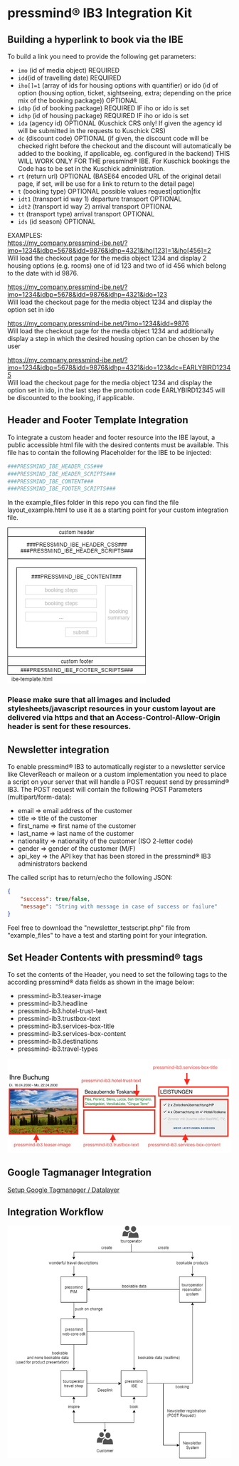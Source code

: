 # pressmind® IB3 Integration Kit
## Building a hyperlink to book via the IBE

To build a link you need to provide the following get parameters:

* ``imo`` (id of media object) REQUIRED
* ``idd``(id of travelling date) REQUIRED
* ``iho[]=1`` (array of ids for housing options with quantifier) or ido (id of option (housing option, ticket, sightseeing, extra; depending on the price mix of the booking package)) OPTIONAL
* ``idbp`` (id of booking package) REQUIRED IF iho or ido is set
* ``idhp`` (id of housing package) REQUIRED IF iho or ido is set
* ``ida`` (agency id) OPTIONAL (Kuschick CRS only! If given the agency id will be submitted in the requests to Kuschick CRS)
* ``dc`` (discount code) OPTIONAL (if given, the discount code will be checked right before the checkout and the discount will automatically be added to the booking, if applicable, eg. configured in the backend) THIS WILL WORK ONLY FOR THE pressmind® IBE. For Kuschick bookings the Code has to be set in the Kuschick administration.
* ``rt`` (return url) OPTIONAL (BASE64 encoded URL of the original detail page, if set, will be use for a link to return to the detail page)
* ``t`` (booking type) OPTIONAL possible values request|option|fix
* ``idt1`` (transport id way 1) departure transport OPTIONAL
* ``idt2`` (transport id way 2) arrival transport OPTIONAL
* ``tt`` (transport type) arrival transport OPTIONAL
* ``ids`` (id season) OPTIONAL

EXAMPLES:  
https://my_company.pressmind-ibe.net/?imo=1234&idbp=5678&idd=9876&idhp=4321&iho[123]=1&iho[456]=2  
Will load the checkout page for the media object 1234 and display 2 housing options (e.g. rooms) one of id 123 and two of id 456 which belong to the date with id 9876.

https://my_company.pressmind-ibe.net/?imo=1234&idbp=5678&idd=9876&idhp=4321&ido=123  
Will load the checkout page for the media object 1234 and display the option set in ido

https://my_company.pressmind-ibe.net/?imo=1234&idd=9876  
Will load the checkout page for the media object 1234 and additionally display a step in which the desired housing option can be chosen by the user  

https://my_company.pressmind-ibe.net/?imo=1234&idbp=5678&idd=9876&idhp=4321&ido=123&dc=EARLYBIRD12345  
Will load the checkout page for the media object 1234 and display the option set in ido, in the last step the promotion code EARLYBIRD12345 will be discounted to the booking, if applicable. 

## Header and Footer Template Integration
To integrate a custom header and footer resource into the IBE layout, a public accessible html file with the desired contents must be available. 
This file has to contain the following Placeholder for the IBE to be injected:

```php
###PRESSMIND_IBE_HEADER_CSS###
###PRESSMIND_IBE_HEADER_SCRIPTS###
###PRESSMIND_IBE_CONTENT###
###PRESSMIND_IBE_FOOTER_SCRIPTS###
```

In the example_files folder in this repo you can find the file layout_example.html to use it as a starting point for your custom integration file. 

![pressmind® IB3 template structure](assets/ibe-template.png)

### Please make sure that all images and included stylesheets/javascript resources in your custom layout are delivered via https and that an Access-Control-Allow-Origin header is sent for these resources.

## Newsletter integration
To enable pressmind® IB3 to automatically register to a newsletter service like CleverReach or maileon or a custom implementation you need to place a script on your server that will handle a POST request send by pressmind® IB3.
The POST request will contain the following POST Parameters (multipart/form-data): 

* email => email address of the customer
* title => title of the customer
* first_name => first name of the customer
* last_name => last name of the customer
* nationality => nationality of the customer (ISO 2-letter code)
* gender => gender of the customer (M/F)
* api_key => the API key that has been stored in the pressmind® IB3 administrators backend

The called script has to return/echo the following JSON:
```json
{
    "success": true/false,
    "message": "String with message in case of success or failure"
}
```

Feel free to download the "newsletter_testscript.php" file from "example_files" to have a test and starting point for your integration.

## Set Header Contents with pressmind® tags
To set the contents of the Header, you need to set the following tags to the according pressmind® data fields as shown in the image below:  
* pressmind-ib3.teaser-image
* pressmind-ib3.headline
* pressmind-ib3.hotel-trust-text
* pressmind-ib3.trustbox-text
* pressmind-ib3.services-box-title
* pressmind-ib3.services-box-content
* pressmind-ib3.destinations
* pressmind-ib3.travel-types

![pressmind® IB3 header tags](assets/pressmind_ib3_tags_for_header.jpg)

## Google Tagmanager Integration
[Setup Google Tagmanager / Datalayer](gtm-datalayer.md)

## Integration Workflow
![pressmind® IB3 integration workflow](assets/pressmind_ib3_integration.png)

